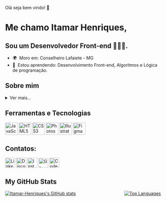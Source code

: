 


Olá seja bem vindo! 🫡

Me chamo Itamar Henriques,
==================================

Sou um Desenvolvedor Front-end 🧑🏻‍💻.
------------------------------
* 🌍  Moro em:  Conselheiro Lafaiete - MG
* 🌱  Estou aprendendo: Desenvolvimento Front-end, Algoritmos e Lógica de programação.



## Sobre mim

<details>
  <summary>Ver mais...</summary>

Meu nome é Itamar Henriques, tenho 20 anos e sou natural de Santana dos Montes. 

Considero-me uma pessoa tranquila, competente, metódica e proativa.

Tenho paixão por animes, leituras, cultura geek e, acima de tudo, pela programação. Desde minha infância, sempre tive o hábito de desmontar e remontar meus brinquedos e aparelhos eletrônicos, pois desejava compreender profundamente como funcionavam. Mesmo que muitas vezes eles não voltassem a funcionar, essa busca incessante por conhecimento sempre me instigou a entender os mecanismos por trás das coisas.

Esse espírito curioso não mudou na vida adulta, pois estou sempre buscando aprimorar minhas habilidades e técnicas. Utilizo o Google como meu professor e o editor de código como meu caderno de anotações.

No momento, estou focado em adquirir conhecimentos fundamentais para o desenvolvimento Front-end, com especial atenção para o aperfeiçoamento das habilidades em algoritmos e lógica de programação. Além disso, tenho planos de iniciar em breve uma graduação em Análise e Desenvolvimento de Sistemas (ADS).

Estou confiante e determinado a seguir um caminho promissor na área de tecnologia. Acredito que posso criar experiências de alta qualidade e soluções criativas para enfrentar desafios complexos, sempre abordando os problemas com cuidado e buscando as melhores soluções possíveis.

Compartilho da crença de que trocar ideias e soluções é essencial para nossa evolução. Estou decidido a aprender mais a cada dia em minha jornada como desenvolvedor e, no futuro, desejo ensinar e orientar iniciantes com base no que estou aprendendo atualmente.
</details>


## Ferramentas e Tecnologias
<div style="display: inline-block;" >
<img alt="JavaScript" src="https://cdn.jsdelivr.net/gh/devicons/devicon/icons/javascript/javascript-plain.svg" width="40" height="40"/>
<img alt="HTML5" src="https://cdn.jsdelivr.net/gh/devicons/devicon/icons/html5/html5-original.svg" width= "40" height= "40"/> 
<img alt="CSS3" src="https://cdn.jsdelivr.net/gh/devicons/devicon/icons/css3/css3-original.svg" width= "40" height= "40"/>
<img alt="Photoshop" src="https://raw.githubusercontent.com/danielcranney/readme-generator/main/public/icons/skills/photoshop-colored.svg" width= "40" height= "40"/>
<img alt="Illustrator" src="https://raw.githubusercontent.com/danielcranney/readme-generator/main/public/icons/skills/illustrator-colored.svg" width= "40" height= "40"/>
<img alt="Figma" src="https://raw.githubusercontent.com/danielcranney/readme-generator/main/public/icons/skills/figma-colored.svg" width= "40" height= "40"/>
</div>


## Contatos:

<div style="display: inline-block;" >
<a href="https://www.linkedin.com/in/itamar-henriques/" target="_blank"> <img alt="Linkedin" height="32" width="32" src="https://raw.githubusercontent.com/danielcranney/readme-generator/main/public/icons/socials/linkedin.svg"></a> 
<a target="_blank" rel="noreferrer" href="https://discord.com/users/itamar_henriques#3181"><img alt="Discord" height="32" width="32" src="https://raw.githubusercontent.com/danielcranney/readme-generator/main/public/icons/socials/discord.svg"></a>
<a target="_blank" rel="noreferrer" href="http://www.instagram.com/itamar._.henriques"><img alt="Instagram" height="32" width="32" src="https://raw.githubusercontent.com/danielcranney/readme-generator/main/public/icons/socials/instagram.svg"></a>
<a target="_blank" rel="noreferrer" href="mailto:itamar.henriques.r@gmail.com?subject=Contato pelo Github"><img alt="G-mail" width="31" height="31" src="https://img.icons8.com/color/31/gmail--v1.png" /></a>
<a target="_blank" rel="noreferrer" href="https://www.codepen.io/Itamar-Henriques-the-sans"><img alt="Codepen" height="32" width="32" src="https://raw.githubusercontent.com/danielcranney/readme-generator/main/public/icons/socials/codepen.svg"></a>
</div>


## My GitHub Stats
<div style="display: flex; justify-content: space-between;" >
<a href="http://www.github.com/Itamar-Henriques"><img src="https://github-readme-stats.vercel.app/api?username=Itamar-Henriques&show_icons=true&hide=&count_private=true&title_color=0891b2&text_color=ffffff&icon_color=0891b2&bg_color=1c1917&hide_border=true&show_icons=true" alt="Itamar-Henriques's GitHub stats" /></a>
<a href="https://github.com/Itamar-Henriques"><img src="https://github-readme-stats.vercel.app/api/top-langs/?username=Itamar-Henriques&langs_count=10&title_color=0891b2&text_color=ffffff&icon_color=0891b2&bg_color=1c1917&hide_border=true&locale=en&custom_title=Top%20%Languages" alt="Top Languages" /></a>
</div>
